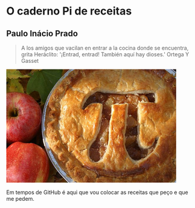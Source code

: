 # O caderno Pi de receitas
## Paulo Inácio Prado
>A los amigos que vacilan en entrar a la cocina donde se encuentra, grita Heráclito:
> '¡Entrad, entrad! También aquí hay dioses.'
> Ortega Y Gasset

![](figs/pie.png)

Em tempos de GitHub é aqui que vou colocar as receitas que peço e que me pedem.
